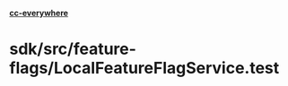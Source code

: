 [**cc-everywhere**](../../../../index.md)

<HorizontalLine />

# sdk/src/feature-flags/LocalFeatureFlagService.test
